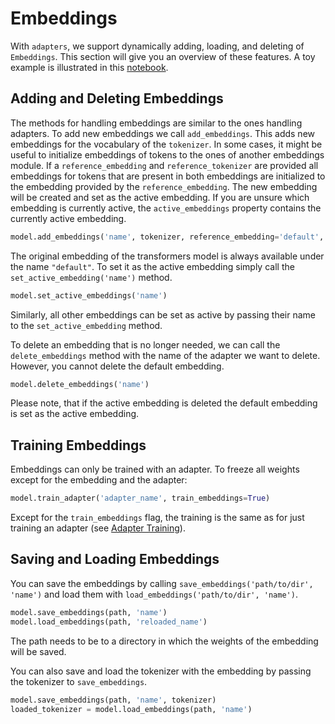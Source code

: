 # Embeddings

With `adapters`, we support dynamically adding, loading, and deleting of `Embeddings`. This section
will give you an overview of these features. A toy example is illustrated in this [notebook](https://colab.research.google.com/github/Adapter-Hub/adapters/blob/main/notebooks/Adapter_With_Embeddings.ipynb).

## Adding and Deleting Embeddings
The methods for handling embeddings are similar to the ones handling adapters. To add new embeddings we call
`add_embeddings`. This adds new embeddings for the vocabulary of the `tokenizer`. 
In some cases, it might be useful to initialize embeddings of tokens to the ones of another embeddings module. If a 
`reference_embedding` and `reference_tokenizer` are provided all embeddings for tokens that are present in both embeddings are initialized to the embedding provided by the `reference_embedding`.  The new embedding will be created and set as the active embedding. If you are unsure which embedding
is currently active, the `active_embeddings` property contains the currently active embedding.

```python
model.add_embeddings('name', tokenizer, reference_embedding='default', reference_tokenizer=reference_tokenizer)
```

The original embedding of the transformers model is always available under the name `"default"`. To set it as the active
embedding simply call the `set_active_embedding('name')` method.
```python
model.set_active_embeddings('name')
```
Similarly, all other embeddings can be set as active by passing their name to the `set_active_embedding` method.

To delete an embedding that is no longer needed, we can call the `delete_embeddings` method with the name of the adapter
we want to delete. However, you cannot delete the default embedding.
```python
model.delete_embeddings('name')
```
Please note, that if the active embedding is deleted the default embedding is set as the active embedding.

## Training Embeddings
Embeddings can only be trained with an adapter. To freeze all weights except for the embedding and the adapter:
```python
model.train_adapter('adapter_name', train_embeddings=True)
```
Except for the `train_embeddings` flag, the training is the same as for just training an adapter (see [Adapter Training](training.md)).
## Saving and Loading Embeddings
You can save the embeddings by calling `save_embeddings('path/to/dir', 'name')` and load them with `load_embeddings('path/to/dir', 'name')`.

```python
model.save_embeddings(path, 'name')
model.load_embeddings(path, 'reloaded_name')
```

The path needs to be to a directory in which the weights of the embedding will be saved. 

You can also save and load the tokenizer
with the embedding by passing the tokenizer to `save_embeddings`.
```python
model.save_embeddings(path, 'name', tokenizer)
loaded_tokenizer = model.load_embeddings(path, 'name')
```

